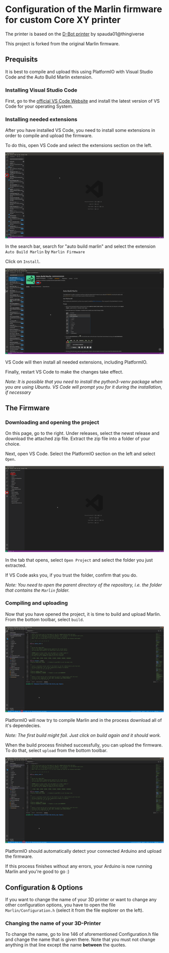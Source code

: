 # Configuration of the Marlin firmware for custom Core XY printer
The printer is based on the [D-Bot printer](https://www.thingiverse.com/thing:1001065) by spauda01@thingiverse

This project is forked from the original Marlin firmware.

## Prequisits
It is best to compile and upload this using PlatformIO with Visual Studio Code and the Auto Build Marlin extension.

### Installing Visual Studio Code
First, go to the [official VS Code Website](https://code.visualstudio.com/) and install the latest version of VS Code for your operating System.

### Installing needed extensions
After you have installed VS Code, you need to install some extensions in order to compile and upload the firmware.

To do this, open VS Code and select the extensions section on the left.

![extension section](https://github.com/nipfuh/D-Bot-Marlin/blob/2.0.x/compile_doc/extension_section.png?raw=true)

In the search bar, search for "auto build marlin" and select the extension `Auto Build Marlin` by `Marlin Firmware`

Click on `Install`.

![Auto Build Marlin install](https://github.com/nipfuh/D-Bot-Marlin/blob/2.0.x/compile_doc/auto_build_marlin.png?raw=true)

VS Code will then install all needed extensions, including PlatformIO.

Finally, restart VS Code to make the changes take effect.

_Note: It is possible that you need to install the python3-venv package when you are using Ubuntu. VS Code will prompt you for it during the installation, if necessary_

## The Firmware

### Downloading and opening the project

On this page, go to the right. Under releases, select the newst release and download the attached zip file.
Extract the zip file into a folder of your choice.

Next, open VS Code. Select the PlatformIO section on the left and select `Open`.

![opening the project](https://github.com/nipfuh/D-Bot-Marlin/blob/2.0.x/compile_doc/platformio_open.png?raw=true)

In the tab that opens, select `Open Project` and select the folder you just extracted.

If VS Code asks you, if you trust the folder, confirm that you do.

_Note: You need to open the parent directory of the repository, i.e. the folder that contains the `Marlin` folder._


### Compiling and uploading

Now that you have opened the project, it is time to build and upload Marlin. From the bottom toolbar, select `build`.

![building the project](https://github.com/nipfuh/D-Bot-Marlin/blob/2.0.x/compile_doc/platformio_build.png?raw=true)

PlatformIO will now try to compile Marlin and in the process download all of it's dependecies.

_Note: The first build might fail. Just click on build again and it should work._

When the build process finished successfully, you can upload the firmware. To do that, select `upload` from the bottom toolbar.

![uploading the project](https://github.com/nipfuh/D-Bot-Marlin/blob/2.0.x/compile_doc/platformio_upload.png?raw=true)

PlatformIO should automatically detect your connected Arduino and upload the firmware.

If this process finishes without any errors, your Arduino is now running Marlin and you're good to go :)

## Configuration & Options

If you want to change the name of your 3D printer or want to change any other configuration options, you have to open the file `Marlin/Configuration.h` (select it from the file explorer on the left).

### Changing the name of your 3D-Printer
To change the name, go to line 146 of aforementioned Configuration.h file and change the name that is given there.
Note that you must not change anything in that line except the name __between__ the quotes.